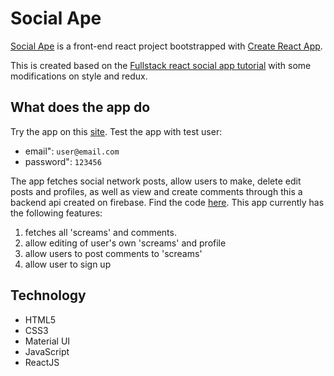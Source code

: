 # Social Ape

[Social Ape](https://social-ape-screams.netlify.app/) is a front-end react project bootstrapped with [Create React App](https://github.com/facebook/create-react-app).

This is created based on the [Fullstack react social app tutorial](https://www.youtube.com/watch?v=m_u6P5k0vP0&t=36097s) with some modifications on style and redux. 

## What does the app do

Try the app on this [site](https://social-ape-screams.netlify.app/).
Test the app with test user:
- email": `user@email.com`
- password": `123456`

The app fetches social network posts, allow users to make, delete edit posts and profiles, as well as view and create comments through this a backend api created on firebase. Find the code [here](https://github.com/julweng/social-app-functions). This app currently has the following features:
1. fetches all 'screams' and comments. 
2. allow editing of user's own 'screams' and profile 
3. allow users to post comments to 'screams'
4. allow user to sign up 

## Technology
- HTML5
- CSS3
- Material UI
- JavaScript
- ReactJS
